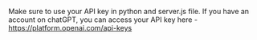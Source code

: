 Make sure to use your API key in python and server.js file.
If you have an account on chatGPT, you can access your API key here - https://platform.openai.com/api-keys
